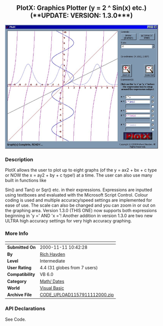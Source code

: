 ﻿<div align="center">

## PlotX: Graphics Plotter \(y = 2 ^ Sin\(x\) etc\.\) \(\*\*UPDATE: VERSION: 1\.3\.0\*\*\*\)

<img src="PIC20001111548285092.jpg">
</div>

### Description

PlotX allows the user to plot up to eight graphs (of the y = ax2 + bx + c type or NOW the x = ay2 + by + c type!) at a time. The user can also use many built in functions like

Sin() and Tan() or Sqr() etc. in their expressions. Expressions are inputted using textboxes and evaluated with the Microsoft Script Control. Colour coding is used and multiple accuracy/speed settings are implemented for ease of use. The scale can also be changed and you can zoom in or out on the graphing area. Version 1.3.0 (THIS ONE) now supports both expressions beginning in 'y =' AND 'x ='! Another addition in version 1.3.0 are two new ULTRA high accuracy settings for very high accuracy graphing.
 
### More Info
 


<span>             |<span>
---                |---
**Submitted On**   |2000-11-11 10:42:28
**By**             |[Rich Hayden](https://github.com/Planet-Source-Code/PSCIndex/blob/master/ByAuthor/rich-hayden.md)
**Level**          |Intermediate
**User Rating**    |4.4 (31 globes from 7 users)
**Compatibility**  |VB 6\.0
**Category**       |[Math/ Dates](https://github.com/Planet-Source-Code/PSCIndex/blob/master/ByCategory/math-dates__1-37.md)
**World**          |[Visual Basic](https://github.com/Planet-Source-Code/PSCIndex/blob/master/ByWorld/visual-basic.md)
**Archive File**   |[CODE\_UPLOAD1157911112000\.zip](https://github.com/Planet-Source-Code/rich-hayden-plotx-graphics-plotter-y-2-sin-x-etc-update-version-1-3-0__1-12667/archive/master.zip)

### API Declarations

See Code.





